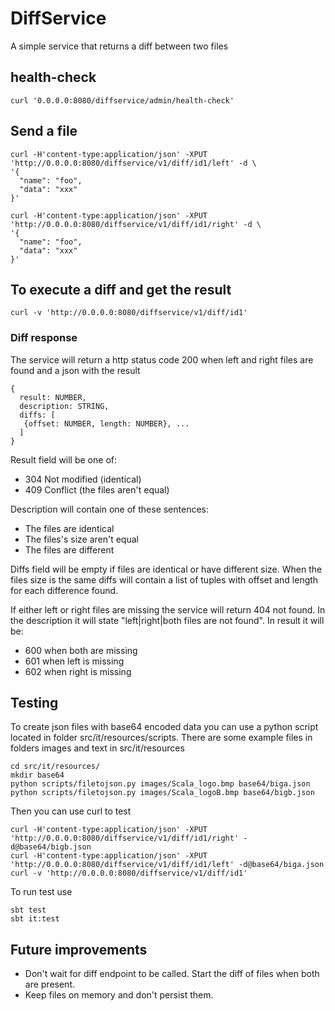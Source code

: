 # DiffService

A simple service that returns a diff between two files

## health-check

```
curl '0.0.0.0:8080/diffservice/admin/health-check'
```

## Send a file

```
curl -H'content-type:application/json' -XPUT 'http://0.0.0.0:8080/diffservice/v1/diff/id1/left' -d \
'{
  "name": "foo",
  "data": "xxx"
}'

curl -H'content-type:application/json' -XPUT 'http://0.0.0.0:8080/diffservice/v1/diff/id1/right' -d \
'{
  "name": "foo",
  "data": "xxx"
}'

```

## To execute a diff and get the result

```
curl -v 'http://0.0.0.0:8080/diffservice/v1/diff/id1'
```

### Diff response

The service will return a http status code 200 when left and right files are found and a json with the result

```
{
  result: NUMBER,
  description: STRING,
  diffs: [
   {offset: NUMBER, length: NUMBER}, ...
  ]
}
```

Result field will be one of:

- 304 Not modified (identical)
- 409 Conflict (the files aren't equal)

Description will contain one of these sentences:

- The files are identical
- The files's size aren't equal
- The files are different

Diffs field will be empty if files are identical or have different size. 
When the files size is the same diffs will contain a list of tuples with offset and length
for each difference found.

If either left or right files are missing the service will return 404 not found. 
In the description it will state "left|right|both files are not found". In result
it will be:

- 600 when both are missing
- 601 when left is missing
- 602 when right is missing

## Testing

To create json files with base64 encoded data you can use a python script located in folder src/it/resources/scripts. There are some example files in folders images and text in src/it/resources

```
cd src/it/resources/
mkdir base64
python scripts/filetojson.py images/Scala_logo.bmp base64/biga.json
python scripts/filetojson.py images/Scala_logoB.bmp base64/bigb.json
```

Then you can use curl to test

```
curl -H'content-type:application/json' -XPUT 'http://0.0.0.0:8080/diffservice/v1/diff/id1/right' -d@base64/bigb.json
curl -H'content-type:application/json' -XPUT 'http://0.0.0.0:8080/diffservice/v1/diff/id1/left' -d@base64/biga.json
curl -v 'http://0.0.0.0:8080/diffservice/v1/diff/id1'
```

To run test use

```
sbt test
sbt it:test
```

## Future improvements

- Don't wait for diff endpoint to be called. Start the diff of files when both are present.
- Keep files on memory and don't persist them.

